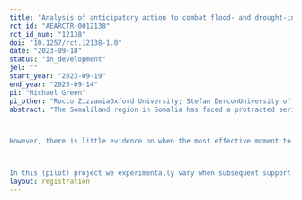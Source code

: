 ```yaml
---
title: "Analysis of anticipatory action to combat flood- and drought-induced food insecurity in Somalia (Pilot)"
rct_id: "AEARCTR-0012138"
rct_id_num: "12138"
doi: "10.1257/rct.12138-1.0"
date: "2023-09-18"
status: "in_development"
jel: ""
start_year: "2023-09-19"
end_year: "2025-09-14"
pi: "Michael Green"
pi_other: "Rocco ZizzamiaOxford University; Stefan DerconUniversity of Oxford"
abstract: "The Somaliland region in Somalia has faced a protracted series of crises, including drought and political instability, lasting years. Locals have faced famine and may soon – according to forecasts – face acute flooding. Humanitarian agencies will be providing relief in the event of flooding events in the upcoming wet season (September-December 2023).

However, there is little evidence on when the most effective moment to provide this relief is. Typically relief reaches households after flooding events, but with advances in flood forecasting technology and emerging evidence on “anticipatory action”, there is reason to believe that relief delivered to households who are likely to be affected before a flooding event may be more effective.

In this (pilot) project we experimentally vary when subsequent support is provided and then compare outcomes (food security, income, and household behaviour) across two treatment arms: one group will receive a lump sum transfer before the shock (triggered by satellite-based forecasts) and a second group will receive the lump sum after the shock. Both groups will receive a small cash transfer just after the baseline to address immediate food security needs. Participating households will be visited twice, once at registration into the programme (Baseline) and once at the end of the rainy season (Endline) to collect information about key outcomes and how they used the support they received."
layout: registration
---
```


